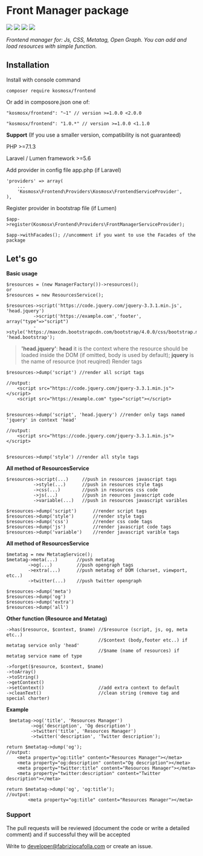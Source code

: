 # Front Manager package
![](https://img.shields.io/badge/version-1.0.0-green.svg)
![](https://img.shields.io/badge/PHP->=7.1.3-blue.svg)
![](https://img.shields.io/badge/Laravel->=5.6-red.svg)
![](https://img.shields.io/badge/Lumen->=5.6-red.svg)

*Frontend manager for: Js, CSS, Metatag, Open Graph. You can add and load resources with simple function.*

## Installation

Install with console command

    composer require kosmosx/frontend
    
Or add in composore.json one of:

    "kosmosx/frontend": "~1" // version >=1.0.0 <2.0.0
    
    "kosmosx/frontend": "1.0.*" // version >=1.0.0 <1.1.0

**Support** (If you use a smaller version, compatibility is not guaranteed)

PHP >=7.1.3

Laravel / Lumen framework >=5.6 
    
Add provider in config file app.php (if Laravel)

    'providers' => array(
        ...
        'Kosmosx\Frontend\Providers\Kosmosx\FrontendServiceProvider',
    ),

Register provider in bootstrap file (if Lumen)

    
 	$app->register(Kosmosx\Frontend\Providers\FrontManagerServiceProvider);
 	
 	$app->withFacades(); //uncomment if you want to use the Facades of the package
 	
## Let's go

**Basic usage**

    $resources = (new ManagerFactory())->resources();
    or
    $resources = new ResourcesService();
    
    $resources->script('https://code.jquery.com/jquery-3.3.1.min.js', 'head.jquery')
              ->script('https://example.com','footer', array("type"=>"script")
              ->style('https://maxcdn.bootstrapcdn.com/bootstrap/4.0.0/css/bootstrap.min.css', 'head.bootstrap');
    
> **'head.jquery'**: 
            **head** it is the context where the resource should be loaded inside the DOM (if omitted, body is used by default);
            **jquery** is the name of resource (not reuqired)
Render tags

    $resources->dump('script') //render all script tags
    
    //output: 
        <script src="https://code.jquery.com/jquery-3.3.1.min.js"></script>
        <script src="https://example.com" type="script"></script>
    
    
    $resources->dump('script', 'head.jquery') //render only tags named 'jquery' in context 'head'
    
    //output:  
        <script src="https://code.jquery.com/jquery-3.3.1.min.js"></script>
        
    
    $resources->dump('style') //render all style tags

**All method of ResourcesService**

    $resources->script(...)     //push in resources javascript tags
              ->style(...)      //push in resources style tags
              ->css(...)        //push in resources css code
              ->js(...)         //push in reources javascript code
              ->variable(...)   //push in resources javascript varibles
    
    $resources->dump('script')      //render script tags
    $resources->dump('style')       //render style tags
    $resources->dump('css')         //render css code tags
    $resources->dump('js')          //render javascript code tags
    $resources->dump('variable')    //render javascript varible tags
    
**All method of ResourcesService**

    $metatag = new MetatagService();
    $metatag->meta(...)       //push metatag 
            ->og(...)         //push opengraph tags
            ->extra(...)      //push metatag of DOM (charset, viewport, etc..)
            ->twitter(...)    //push twitter opengraph 
    
    $resources->dump('meta')
    $resources->dump('og')
    $resources->dump('extra')
    $resources->dump('all')

**Other function (Resource and Metatag)**

    ->has($resource, $context, $name) //$resource (script, js, og, meta etc..)
                                      //$context (body,footer etc..) if metatag service only 'head'
                                      //$name (name of resources) if metatag service name of type
    
    ->forget($resource, $context, $name)
    ->toArray()
    ->toString()
    ->getContext()
    ->setContext()                    //add extra context to default
    ->cleanText()                     //clean string (remove tag and special charter)

**Example**

     $metatag->og('title', 'Resources Manager')
             ->og('description', 'Og description')
             ->twitter('title', 'Resources Manager')
             ->twitter('description', 'Twitter description');
    
    return $metatag->dump('og');
    //output:
        <meta property="og:title" content="Resources Manager"></meta>
        <meta property="og:description" content="Og description"></meta>
        <meta property="twitter:title" content="Resources Manager"></meta>
        <meta property="twitter:description" content="Twitter description"></meta>
    
    return $metatag->dump('og', 'og:title');
    //output:
            <meta property="og:title" content="Resources Manager"></meta>

### Support

The pull requests will be reviewed (document the code or write a detailed comment) and if successful they will be accepted

Write to developer@fabriziocafolla.com or create an issue. 
